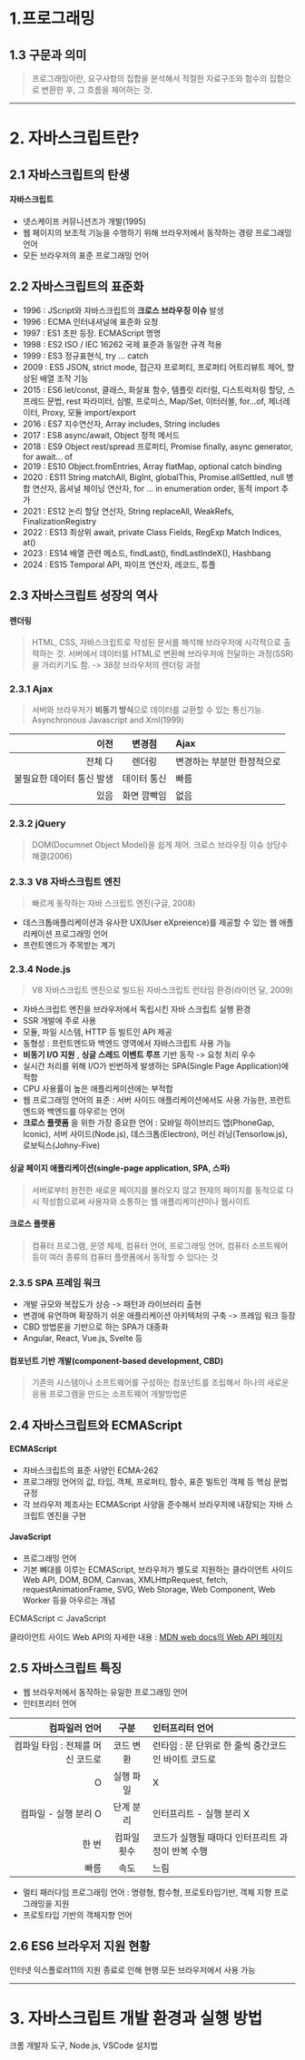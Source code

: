 # 1.프로그래밍
## 1.3 구문과 의미

> 프로그래밍이란, 요구사항의 집합을 분석해서 적절한 자료구조와 함수의 집합으로 변환한 후, 그 흐름을 제어하는 것.

---

# 2. 자바스크립트란?
## 2.1 자바스크립트의 탄생

#### 자바스크립트
- 넷스케이프 커뮤니션즈가 개발(1995)
- 웹 페이지의 보조적 기능을 수행하기 위해 브라우저에서 동작하는 경량 프로그래밍 언어
- 모든 브라우저의 표준 프로그래밍 언어

## 2.2 자바스크립트의 표준화

- 1996 : JScript와 자바스크립트의 **크로스 브라우징 이슈** 발생
- 1996 : ECMA 인터내셔널에 표준화 요청
- 1997 : ES1 초판 등장. ECMAScript 명명
- 1998 : ES2 ISO / IEC 16262 국제 표준과 동일한 규격 적용
- 1999 : ES3 정규표현식, try ... catch
- 2009 : ES5 JSON, strict mode, 접근자 프로퍼티, 프로퍼티 어트리뷰트 제어, 향상된 배열 조작 기능
- 2015 : ES6 let/const, 클래스, 화살표 함수, 템플릿 리터럴, 디스트럭처링 할당, 스프레드 문법, rest 파라미터, 심벌, 프로미스, Map/Set, 이터러블, for...of, 제너레이터, Proxy, 모듈 import/export
- 2016 : ES7 지수연산자, Array includes, String includes
- 2017 : ES8 async/await, Object 정적 메서드
- 2018 : ES9 Object rest/spread 프로퍼티, Promise finally, async generator, for await... of
- 2019 : ES10 Object.fromEntries, Array flatMap, optional catch binding
- 2020 : ES11 String matchAll, BigInt, globalThis, Promise.allSettled, null 병합 연산자, 옵셔널 체이닝 연산자, for ... in enumeration order, 동적 import 추가
- 2021 : ES12 논리 할당 연산자, String replaceAll, WeakRefs, FinalizationRegistry
- 2022 : ES13 최상위 await, private Class Fields, RegExp Match Indices, at()
- 2023 : ES14 배열 관련 메소드, findLast(), findLastIndeX(), Hashbang
- 2024 : ES15 Temporal API, 파이프 연산자, 레코드, 튜플

## 2.3 자바스크립트 성장의 역사

#### 렌더링

> HTML, CSS, 자바스크립트로 작성된 문서를 해석해 브라우저에 시각적으로 출력하는 것. 서버에서 데이터를 HTML로 변환해 브라우저에 전달하는 과정(SSR)을 가리키기도 함.
-> 38장 브라우저의 렌더링 과정

### 2.3.1 Ajax

> 서버와 브라우저가 **비동기 방식**으로 데이터를 교환할 수 있는 통신기능. Asynchronous Javascript and Xml(1999)


|이전|변경점|Ajax|
|---:|:---:|:---|
|전체 다|렌더링|변경하는 부분만 한정적으로|
|불필요한 데이터 통신 발생|데이터 통신|빠름|
|있음|화면 깜빡임|없음|


### 2.3.2 jQuery

> DOM(Documnet Object Model)을 쉽게 제어. 크로스 브라우징 이슈 상당수 해결(2006)

### 2.3.3 V8 자바스크립트 엔진

> 빠르게 동작하는 자바 스크립트 엔진(구글, 2008)

- 데스크톱애플리케이션과 유사한 UX(User eXpreience)를 제공할 수 있는 웹 애플리케이션 프로그래밍 언어
- 프런트엔드가 주목받는 계기

### 2.3.4 Node.js

> V8 자바스크립트 엔진으로 빌드된 자바스크립트 런타임 환경(라이언 달, 2009)

- 자바스크립트 엔진을 브라우저에서 독립시킨 자바 스크립트 실행 환경
- SSR 개발에 주로 사용
- 모듈, 파일 시스템, HTTP 등 빌트인 API 제공
- 동형성 : 프런트엔드와 백엔드 영역에서 자바스크립트 사용 가능
- **비동기 I/O 지원** , **싱글 스레드 이벤트 루프** 기반 동작 -> 요청 처리 우수
- 실시간 처리를 위해 I/O가 빈번하게 발생하는 SPA(Single Page Application)에 적합
- CPU 사용률이 높은 애플리케이션에는 부적합
- 웹 프로그래밍 언어의 표준 : 서버 사이드 애플리케이션에서도 사용 가능한, 프런트엔드와 백엔드를 아우르는 언어
- **크로스 플랫폼** 을 위한 가장 중요한 언어 : 모바일 하이브리드 앱(PhoneGap, Iconic), 서버 사이드(Node.js), 데스크톱(Electron), 머신 러닝(Tensorlow.js), 로보틱스(Johny-Five)

#### 싱글 페이지 애플리케이션(single-page application, SPA, 스파)

> 서버로부터 완전한 새로운 페이지를 불러오지 않고 현재의 페이지를 동적으로 다시 작성함으로써 사용자와 소통하는 웹 애플리케이션이나 웹사이트

#### 크로스 플랫폼

> 컴퓨터 프로그램, 운영 체제, 컴퓨터 언어, 프로그래밍 언어, 컴퓨터 소프트웨어 등이 여러 종류의 컴퓨터 플랫폼에서 동작할 수 있다는 것

###  2.3.5 SPA 프레임 워크

- 개발 규모와 복잡도가 상승 -> 패턴과 라이브러리 출현
- 변경에 유연하며 확장하기 쉬운 애플리케이션 아키텍처의 구축 -> 프레임 워크 등장 
- CBD 방법론을 기반으로 하는 SPA가 대중화
- Angular, React, Vue.js, Svelte 등

#### 컴포넌트 기반 개발(component-based development, CBD)
> 기존의 시스템이나 소프트웨어를 구성하는 컴포넌트를 조립해서 하나의 새로운 응용 프로그램을 만드는 소프트웨어 개발방법론

## 2.4 자바스크립트와 ECMAScript

#### ECMAScript
- 자바스크립트의 표준 사양인 ECMA-262
- 프로그래밍 언어의 값, 타입, 객체, 프로퍼티, 함수, 표준 빌트인 객체 등 핵심 문법 규정
- 각 브라우저 제조사는 ECMAScript 사양을 준수해서 브라우저에 내장되는 자바 스크립트 엔진을 구현

#### JavaScript
- 프로그래밍 언어
- 기본 뼈대를 이루는 ECMAScript, 브라우저가 별도로 지원하는 클라이언트 사이드 Web API, DOM, BOM, Canvas, XMLHttpRequest, fetch, requestAnimationFrame, SVG, Web Storage, Web Component, Web Worker 등을 아우르는 개념

ECMAScript ⊂ JavaScript

클라이언트 사이드 Web API의 자세한 내용 : [MDN web docs의 Web API 페이지](https://developer.mozilla.org/ko/docs/Web/API)

## 2.5 자바스크립트 특징

- 웹 브라우저에서 동작하는 유일한 프로그래밍 언어
- 인터프리터 언어

|컴파일러 언어|구분|인터프리터 언어|
|---:|:---:|:---|
|컴파일 타임 : 전체를 머신 코드로|코드 변환|런타임 : 문 단위로 한 줄씩 중간코드인 바이트 코드로|
|O|실행 파일|X|
|컴파일 - 실행 분리 O|단계 분리|인터프리트 - 실행 분리 X |
|한 번|컴파일 횟수|코드가 실행될 때마다 인터프리트 과정이 반복 수행|
|빠름|속도|느림|

- 멀티 패러다임 프로그래밍 언어 : 명령형, 함수형, 프로토타입기반, 객체 지향 프로그래밍을 지원
- 프로토타입 기반의 객체지향 언어

## 2.6 ES6 브라우저 지원 현황
인터넷 익스플로러11의 지원 종료로 인해 현행 모든 브라우저에서 사용 가능

---

# 3. 자바스크립트 개발 환경과 실행 방법

크롬 개발자 도구, Node.js, VSCode 설치법
